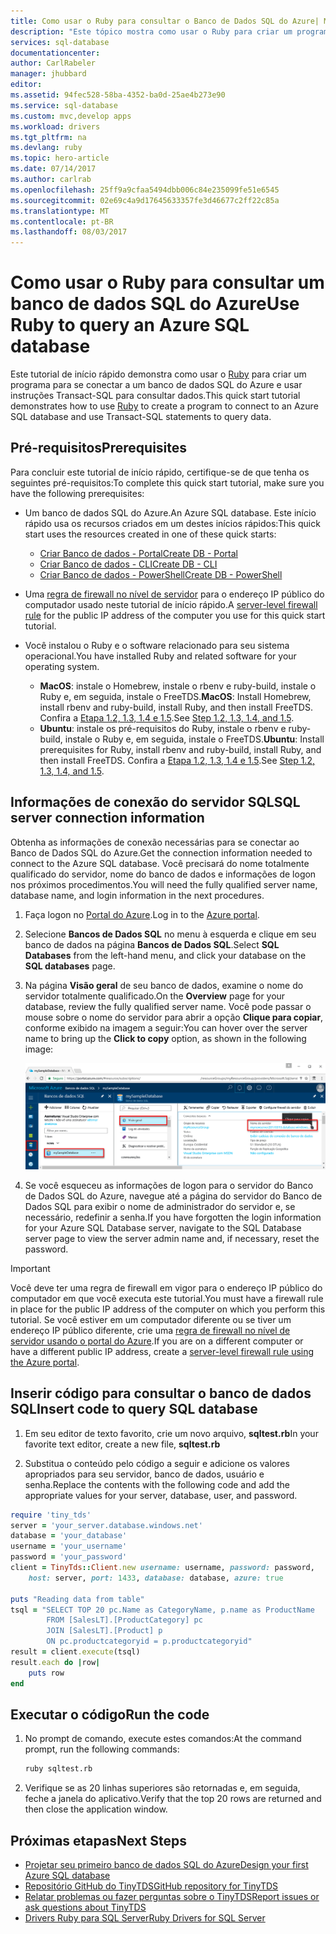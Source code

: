 ```yaml
---
title: Como usar o Ruby para consultar o Banco de Dados SQL do Azure| Microsoft Docs
description: "Este tópico mostra como usar o Ruby para criar um programa que se conecta a um Banco de Dados SQL do Azure e consultá-los usando instruções do Transact-SQL."
services: sql-database
documentationcenter: 
author: CarlRabeler
manager: jhubbard
editor: 
ms.assetid: 94fec528-58ba-4352-ba0d-25ae4b273e90
ms.service: sql-database
ms.custom: mvc,develop apps
ms.workload: drivers
ms.tgt_pltfrm: na
ms.devlang: ruby
ms.topic: hero-article
ms.date: 07/14/2017
ms.author: carlrab
ms.openlocfilehash: 25ff9a9cfaa5494dbb006c84e235099fe51e6545
ms.sourcegitcommit: 02e69c4a9d17645633357fe3d46677c2ff22c85a
ms.translationtype: MT
ms.contentlocale: pt-BR
ms.lasthandoff: 08/03/2017
---
```

# <a name="use-ruby-to-query-an-azure-sql-database"></a><span data-ttu-id="0fb01-103">Como usar o Ruby para consultar um banco de dados SQL do Azure</span><span class="sxs-lookup"><span data-stu-id="0fb01-103">Use Ruby to query an Azure SQL database</span></span>

<span data-ttu-id="0fb01-104">Este tutorial de início rápido demonstra como usar o [Ruby](https://www.ruby-lang.org) para criar um programa para se conectar a um banco de dados SQL do Azure e usar instruções Transact-SQL para consultar dados.</span><span class="sxs-lookup"><span data-stu-id="0fb01-104">This quick start tutorial demonstrates how to use [Ruby](https://www.ruby-lang.org) to create a program to connect to an Azure SQL database and use Transact-SQL statements to query data.</span></span>

## <a name="prerequisites"></a><span data-ttu-id="0fb01-105">Pré-requisitos</span><span class="sxs-lookup"><span data-stu-id="0fb01-105">Prerequisites</span></span>

<span data-ttu-id="0fb01-106">Para concluir este tutorial de início rápido, certifique-se de que tenha os seguintes pré-requisitos:</span><span class="sxs-lookup"><span data-stu-id="0fb01-106">To complete this quick start tutorial, make sure you have the following prerequisites:</span></span>

- <span data-ttu-id="0fb01-107">Um banco de dados SQL do Azure.</span><span class="sxs-lookup"><span data-stu-id="0fb01-107">An Azure SQL database.</span></span> <span data-ttu-id="0fb01-108">Este início rápido usa os recursos criados em um destes inícios rápidos:</span><span class="sxs-lookup"><span data-stu-id="0fb01-108">This quick start uses the resources created in one of these quick starts:</span></span> 

   - [<span data-ttu-id="0fb01-109">Criar Banco de dados - Portal</span><span class="sxs-lookup"><span data-stu-id="0fb01-109">Create DB - Portal</span></span>](sql-database-get-started-portal.md)
   - [<span data-ttu-id="0fb01-110">Criar Banco de dados - CLI</span><span class="sxs-lookup"><span data-stu-id="0fb01-110">Create DB - CLI</span></span>](sql-database-get-started-cli.md)
   - [<span data-ttu-id="0fb01-111">Criar Banco de dados - PowerShell</span><span class="sxs-lookup"><span data-stu-id="0fb01-111">Create DB - PowerShell</span></span>](sql-database-get-started-powershell.md)

- <span data-ttu-id="0fb01-112">Uma [regra de firewall no nível de servidor](sql-database-get-started-portal.md#create-a-server-level-firewall-rule) para o endereço IP público do computador usado neste tutorial de início rápido.</span><span class="sxs-lookup"><span data-stu-id="0fb01-112">A [server-level firewall rule](sql-database-get-started-portal.md#create-a-server-level-firewall-rule) for the public IP address of the computer you use for this quick start tutorial.</span></span>
- <span data-ttu-id="0fb01-113">Você instalou o Ruby e o software relacionado para seu sistema operacional.</span><span class="sxs-lookup"><span data-stu-id="0fb01-113">You have installed Ruby and related software for your operating system.</span></span>
    - <span data-ttu-id="0fb01-114">**MacOS**: instale o Homebrew, instale o rbenv e ruby-build, instale o Ruby e, em seguida, instale o FreeTDS.</span><span class="sxs-lookup"><span data-stu-id="0fb01-114">**MacOS**: Install Homebrew, install rbenv and ruby-build, install Ruby, and then install FreeTDS.</span></span> <span data-ttu-id="0fb01-115">Confira a [Etapa 1.2, 1.3, 1.4 e 1.5](https://www.microsoft.com/sql-server/developer-get-started/ruby/mac/).</span><span class="sxs-lookup"><span data-stu-id="0fb01-115">See [Step 1.2, 1.3, 1.4, and 1.5](https://www.microsoft.com/sql-server/developer-get-started/ruby/mac/).</span></span>
    - <span data-ttu-id="0fb01-116">**Ubuntu**: instale os pré-requisitos do Ruby, instale o rbenv e ruby-build, instale o Ruby e, em seguida, instale o FreeTDS.</span><span class="sxs-lookup"><span data-stu-id="0fb01-116">**Ubuntu**: Install prerequisites for Ruby, install rbenv and ruby-build, install Ruby, and then install FreeTDS.</span></span> <span data-ttu-id="0fb01-117">Confira a [Etapa 1.2, 1.3, 1.4 e 1.5](https://www.microsoft.com/sql-server/developer-get-started/ruby/ubuntu/).</span><span class="sxs-lookup"><span data-stu-id="0fb01-117">See [Step 1.2, 1.3, 1.4, and 1.5](https://www.microsoft.com/sql-server/developer-get-started/ruby/ubuntu/).</span></span>

## <a name="sql-server-connection-information"></a><span data-ttu-id="0fb01-118">Informações de conexão do servidor SQL</span><span class="sxs-lookup"><span data-stu-id="0fb01-118">SQL server connection information</span></span>

<span data-ttu-id="0fb01-119">Obtenha as informações de conexão necessárias para se conectar ao Banco de Dados SQL do Azure.</span><span class="sxs-lookup"><span data-stu-id="0fb01-119">Get the connection information needed to connect to the Azure SQL database.</span></span> <span data-ttu-id="0fb01-120">Você precisará do nome totalmente qualificado do servidor, nome do banco de dados e informações de logon nos próximos procedimentos.</span><span class="sxs-lookup"><span data-stu-id="0fb01-120">You will need the fully qualified server name, database name, and login information in the next procedures.</span></span>

1. <span data-ttu-id="0fb01-121">Faça logon no [Portal do Azure](https://portal.azure.com/).</span><span class="sxs-lookup"><span data-stu-id="0fb01-121">Log in to the [Azure portal](https://portal.azure.com/).</span></span>
2. <span data-ttu-id="0fb01-122">Selecione **Bancos de Dados SQL** no menu à esquerda e clique em seu banco de dados na página **Bancos de Dados SQL**.</span><span class="sxs-lookup"><span data-stu-id="0fb01-122">Select **SQL Databases** from the left-hand menu, and click your database on the **SQL databases** page.</span></span> 
3. <span data-ttu-id="0fb01-123">Na página **Visão geral** de seu banco de dados, examine o nome do servidor totalmente qualificado.</span><span class="sxs-lookup"><span data-stu-id="0fb01-123">On the **Overview** page for your database, review the fully qualified server name.</span></span> <span data-ttu-id="0fb01-124">Você pode passar o mouse sobre o nome do servidor para abrir a opção **Clique para copiar**, conforme exibido na imagem a seguir:</span><span class="sxs-lookup"><span data-stu-id="0fb01-124">You can hover over the server name to bring up the **Click to copy** option, as shown in the following image:</span></span>

   ![server-name](./media/sql-database-connect-query-dotnet/server-name.png) 

4. <span data-ttu-id="0fb01-126">Se você esqueceu as informações de logon para o servidor do Banco de Dados SQL do Azure, navegue até a página do servidor do Banco de Dados SQL para exibir o nome de administrador do servidor e, se necessário, redefinir a senha.</span><span class="sxs-lookup"><span data-stu-id="0fb01-126">If you have forgotten the login information for your Azure SQL Database server, navigate to the SQL Database server page to view the server admin name and, if necessary, reset the password.</span></span>

> [!IMPORTANT]
> <span data-ttu-id="0fb01-127">Você deve ter uma regra de firewall em vigor para o endereço IP público do computador em que você executa este tutorial.</span><span class="sxs-lookup"><span data-stu-id="0fb01-127">You must have a firewall rule in place for the public IP address of the computer on which you perform this tutorial.</span></span> <span data-ttu-id="0fb01-128">Se você estiver em um computador diferente ou se tiver um endereço IP público diferente, crie uma [regra de firewall no nível de servidor usando o portal do Azure](sql-database-get-started-portal.md#create-a-server-level-firewall-rule).</span><span class="sxs-lookup"><span data-stu-id="0fb01-128">If you are on a different computer or have a different public IP address, create a [server-level firewall rule using the Azure portal](sql-database-get-started-portal.md#create-a-server-level-firewall-rule).</span></span> 

## <a name="insert-code-to-query-sql-database"></a><span data-ttu-id="0fb01-129">Inserir código para consultar o banco de dados SQL</span><span class="sxs-lookup"><span data-stu-id="0fb01-129">Insert code to query SQL database</span></span>

1. <span data-ttu-id="0fb01-130">Em seu editor de texto favorito, crie um novo arquivo, **sqltest.rb**</span><span class="sxs-lookup"><span data-stu-id="0fb01-130">In your favorite text editor, create a new file, **sqltest.rb**</span></span>

2. <span data-ttu-id="0fb01-131">Substitua o conteúdo pelo código a seguir e adicione os valores apropriados para seu servidor, banco de dados, usuário e senha.</span><span class="sxs-lookup"><span data-stu-id="0fb01-131">Replace the contents with the following code and add the appropriate values for your server, database, user, and password.</span></span>

```ruby
require 'tiny_tds'
server = 'your_server.database.windows.net'
database = 'your_database'
username = 'your_username'
password = 'your_password'
client = TinyTds::Client.new username: username, password: password, 
    host: server, port: 1433, database: database, azure: true

puts "Reading data from table"
tsql = "SELECT TOP 20 pc.Name as CategoryName, p.name as ProductName
        FROM [SalesLT].[ProductCategory] pc
        JOIN [SalesLT].[Product] p
        ON pc.productcategoryid = p.productcategoryid"
result = client.execute(tsql)
result.each do |row|
    puts row
end
```

## <a name="run-the-code"></a><span data-ttu-id="0fb01-132">Executar o código</span><span class="sxs-lookup"><span data-stu-id="0fb01-132">Run the code</span></span>

1. <span data-ttu-id="0fb01-133">No prompt de comando, execute estes comandos:</span><span class="sxs-lookup"><span data-stu-id="0fb01-133">At the command prompt, run the following commands:</span></span>

   ```bash
   ruby sqltest.rb
   ```

2. <span data-ttu-id="0fb01-134">Verifique se as 20 linhas superiores são retornadas e, em seguida, feche a janela do aplicativo.</span><span class="sxs-lookup"><span data-stu-id="0fb01-134">Verify that the top 20 rows are returned and then close the application window.</span></span>


## <a name="next-steps"></a><span data-ttu-id="0fb01-135">Próximas etapas</span><span class="sxs-lookup"><span data-stu-id="0fb01-135">Next Steps</span></span>
- [<span data-ttu-id="0fb01-136">Projetar seu primeiro banco de dados SQL do Azure</span><span class="sxs-lookup"><span data-stu-id="0fb01-136">Design your first Azure SQL database</span></span>](sql-database-design-first-database.md)
- [<span data-ttu-id="0fb01-137">Repositório GitHub do TinyTDS</span><span class="sxs-lookup"><span data-stu-id="0fb01-137">GitHub repository for TinyTDS</span></span>](https://github.com/rails-sqlserver/tiny_tds)
- [<span data-ttu-id="0fb01-138">Relatar problemas ou fazer perguntas sobre o TinyTDS</span><span class="sxs-lookup"><span data-stu-id="0fb01-138">Report issues or ask questions about TinyTDS</span></span>](https://github.com/rails-sqlserver/tiny_tds/issues)
- [<span data-ttu-id="0fb01-139">Drivers Ruby para SQL Server</span><span class="sxs-lookup"><span data-stu-id="0fb01-139">Ruby Drivers for SQL Server</span></span>](https://docs.microsoft.com/sql/connect/ruby/ruby-driver-for-sql-server/)
